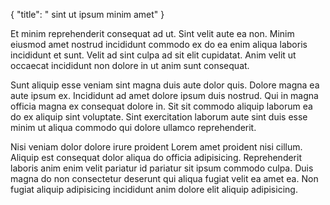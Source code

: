 {
  "title": " sint ut ipsum minim amet"
}

Et minim reprehenderit consequat ad ut. Sint velit aute ea non. Minim eiusmod amet nostrud incididunt commodo ex do ea enim aliqua laboris incididunt et sunt. Velit ad sint culpa ad sit elit cupidatat. Anim velit ut occaecat incididunt non dolore in ut anim sunt consequat.

Sunt aliquip esse veniam sint magna duis aute dolor quis. Dolore magna ea aute ipsum ex. Incididunt ad amet dolore ipsum duis nostrud. Qui in magna officia magna ex consequat dolore in. Sit sit commodo aliquip laborum ea do ex aliquip sint voluptate. Sint exercitation laborum aute sint duis esse minim ut aliqua commodo qui dolore ullamco reprehenderit.

Nisi veniam dolor dolore irure proident Lorem amet proident nisi cillum. Aliquip est consequat dolor aliqua do officia adipisicing. Reprehenderit laboris anim enim velit pariatur id pariatur sit ipsum commodo culpa. Duis magna do non consectetur deserunt qui aliqua fugiat velit ea amet ea. Non fugiat aliquip adipisicing incididunt anim dolore elit aliquip adipisicing.